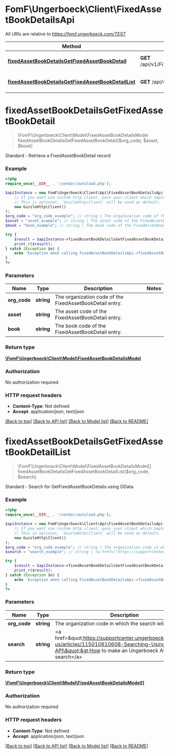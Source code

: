 # FomF\Ungerboeck\Client\FixedAssetBookDetailsApi

All URIs are relative to *https://fomf.ungerboeck.com/TEST*

Method | HTTP request | Description
------------- | ------------- | -------------
[**fixedAssetBookDetailsGetFixedAssetBookDetail**](FixedAssetBookDetailsApi.md#fixedAssetBookDetailsGetFixedAssetBookDetail) | **GET** /api/v1/FixedAssetBookDetails/{OrgCode}/{Asset}/{Book} | Standard - Retrieve a FixedAssetBookDetail record
[**fixedAssetBookDetailsGetFixedAssetBookDetailList**](FixedAssetBookDetailsApi.md#fixedAssetBookDetailsGetFixedAssetBookDetailList) | **GET** /api/v1/FixedAssetBookDetails/{OrgCode} | Standard - Search for GetFixedAssetBookDetails using OData.


# **fixedAssetBookDetailsGetFixedAssetBookDetail**
> \FomF\Ungerboeck\Client\Model\FixedAssetBookDetailsModel fixedAssetBookDetailsGetFixedAssetBookDetail($org_code, $asset, $book)

Standard - Retrieve a FixedAssetBookDetail record

### Example
```php
<?php
require_once(__DIR__ . '/vendor/autoload.php');

$apiInstance = new FomF\Ungerboeck\Client\Api\FixedAssetBookDetailsApi(
    // If you want use custom http client, pass your client which implements `GuzzleHttp\ClientInterface`.
    // This is optional, `GuzzleHttp\Client` will be used as default.
    new GuzzleHttp\Client()
);
$org_code = "org_code_example"; // string | The organization code of the FixedAssetBookDetail entry.
$asset = "asset_example"; // string | The asset code of the FixedAssetBookDetail entry.
$book = "book_example"; // string | The book code of the FixedAssetBookDetail entry.

try {
    $result = $apiInstance->fixedAssetBookDetailsGetFixedAssetBookDetail($org_code, $asset, $book);
    print_r($result);
} catch (Exception $e) {
    echo 'Exception when calling FixedAssetBookDetailsApi->fixedAssetBookDetailsGetFixedAssetBookDetail: ', $e->getMessage(), PHP_EOL;
}
?>
```

### Parameters

Name | Type | Description  | Notes
------------- | ------------- | ------------- | -------------
 **org_code** | **string**| The organization code of the FixedAssetBookDetail entry. |
 **asset** | **string**| The asset code of the FixedAssetBookDetail entry. |
 **book** | **string**| The book code of the FixedAssetBookDetail entry. |

### Return type

[**\FomF\Ungerboeck\Client\Model\FixedAssetBookDetailsModel**](../Model/FixedAssetBookDetailsModel.md)

### Authorization

No authorization required

### HTTP request headers

 - **Content-Type**: Not defined
 - **Accept**: application/json, text/json

[[Back to top]](#) [[Back to API list]](../../README.md#documentation-for-api-endpoints) [[Back to Model list]](../../README.md#documentation-for-models) [[Back to README]](../../README.md)

# **fixedAssetBookDetailsGetFixedAssetBookDetailList**
> \FomF\Ungerboeck\Client\Model\FixedAssetBookDetailsModel[] fixedAssetBookDetailsGetFixedAssetBookDetailList($org_code, $search)

Standard - Search for GetFixedAssetBookDetails using OData.

### Example
```php
<?php
require_once(__DIR__ . '/vendor/autoload.php');

$apiInstance = new FomF\Ungerboeck\Client\Api\FixedAssetBookDetailsApi(
    // If you want use custom http client, pass your client which implements `GuzzleHttp\ClientInterface`.
    // This is optional, `GuzzleHttp\Client` will be used as default.
    new GuzzleHttp\Client()
);
$org_code = "org_code_example"; // string | The organization code in which the search will take place
$search = "search_example"; // string | <a href=\"https://supportcenter.ungerboeck.com/hc/en-us/articles/115010610608-Searching-Using-the-API\">How to make an Ungerboeck API search</a>

try {
    $result = $apiInstance->fixedAssetBookDetailsGetFixedAssetBookDetailList($org_code, $search);
    print_r($result);
} catch (Exception $e) {
    echo 'Exception when calling FixedAssetBookDetailsApi->fixedAssetBookDetailsGetFixedAssetBookDetailList: ', $e->getMessage(), PHP_EOL;
}
?>
```

### Parameters

Name | Type | Description  | Notes
------------- | ------------- | ------------- | -------------
 **org_code** | **string**| The organization code in which the search will take place |
 **search** | **string**| &lt;a href&#x3D;\&quot;https://supportcenter.ungerboeck.com/hc/en-us/articles/115010610608-Searching-Using-the-API\&quot;&gt;How to make an Ungerboeck API search&lt;/a&gt; |

### Return type

[**\FomF\Ungerboeck\Client\Model\FixedAssetBookDetailsModel[]**](../Model/FixedAssetBookDetailsModel.md)

### Authorization

No authorization required

### HTTP request headers

 - **Content-Type**: Not defined
 - **Accept**: application/json, text/json

[[Back to top]](#) [[Back to API list]](../../README.md#documentation-for-api-endpoints) [[Back to Model list]](../../README.md#documentation-for-models) [[Back to README]](../../README.md)

